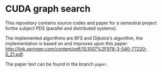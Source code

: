 # CUDA graph search
This repository contains source codes and paper for a semestral project forthe  subject PDS (parallel and distributed systems).

The implemented algorithms are BFS and Dijkstra's algorithm, the implementation is based on and improves upon this paper:
<http://link.springer.com/content/pdf/10.1007%2F978-3-540-77220-0_21.pdf>.

The paper text can be found in the branch `paper`.
